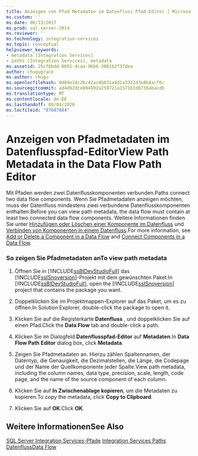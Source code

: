 ```yaml
---
title: Anzeigen von Pfad Metadaten im Datenfluss Pfad-Editor | Microsoft-Dokumentation
ms.custom: ''
ms.date: 06/13/2017
ms.prod: sql-server-2014
ms.reviewer: ''
ms.technology: integration-services
ms.topic: conceptual
helpviewer_keywords:
- metadata [Integration Services]
- paths [Integration Services], metadata
ms.assetid: 25cf8bdd-8691-4caa-96b6-3081b2f37dea
author: chugugrace
ms.author: chugu
ms.openlocfilehash: 0d84e14c2bc42ac4b831a4d1a3321d3e8b4acf6c
ms.sourcegitcommit: ad4d92dce894592a259721a1571b1d8736abacdb
ms.translationtype: MT
ms.contentlocale: de-DE
ms.lasthandoff: 08/04/2020
ms.locfileid: "87607884"
---
```

# <a name="view-path-metadata-in-the-data-flow-path-editor"></a><span data-ttu-id="7c465-102">Anzeigen von Pfadmetadaten im Datenflusspfad-Editor</span><span class="sxs-lookup"><span data-stu-id="7c465-102">View Path Metadata in the Data Flow Path Editor</span></span>
  <span data-ttu-id="7c465-103">Mit Pfaden werden zwei Datenflusskomponenten verbunden.</span><span class="sxs-lookup"><span data-stu-id="7c465-103">Paths connect two data flow components.</span></span> <span data-ttu-id="7c465-104">Wenn Sie Pfadmetadaten anzeigen möchten, muss der Datenfluss mindestens zwei verbundene Datenflusskomponenten enthalten.</span><span class="sxs-lookup"><span data-stu-id="7c465-104">Before you can view path metadata, the data flow must contain at least two connected data flow components.</span></span> <span data-ttu-id="7c465-105">Weitere Informationen finden Sie unter [Hinzufügen oder Löschen einer Komponente im Datenfluss](data-flow/add-or-delete-a-component-in-a-data-flow.md) und [Verbinden von Komponenten in einem Datenfluss](data-flow/connect-components-in-a-data-flow.md).</span><span class="sxs-lookup"><span data-stu-id="7c465-105">For more information, see [Add or Delete a Component in a Data Flow](data-flow/add-or-delete-a-component-in-a-data-flow.md) and [Connect Components in a Data Flow](data-flow/connect-components-in-a-data-flow.md).</span></span>  
  
### <a name="to-view-path-metadata"></a><span data-ttu-id="7c465-106">So zeigen Sie Pfadmetadaten an</span><span class="sxs-lookup"><span data-stu-id="7c465-106">To view path metadata</span></span>  
  
1.  <span data-ttu-id="7c465-107">Öffnen Sie in [!INCLUDE[ssBIDevStudioFull](../includes/ssbidevstudiofull-md.md)] das [!INCLUDE[ssISnoversion](../includes/ssisnoversion-md.md)]-Projekt mit dem gewünschten Paket.</span><span class="sxs-lookup"><span data-stu-id="7c465-107">In [!INCLUDE[ssBIDevStudioFull](../includes/ssbidevstudiofull-md.md)], open the [!INCLUDE[ssISnoversion](../includes/ssisnoversion-md.md)] project that contains the package you want.</span></span>  
  
2.  <span data-ttu-id="7c465-108">Doppelklicken Sie im Projektmappen-Explorer auf das Paket, um es zu öffnen.</span><span class="sxs-lookup"><span data-stu-id="7c465-108">In Solution Explorer, double-click the package to open it.</span></span>  
  
3.  <span data-ttu-id="7c465-109">Klicken Sie auf die Registerkarte **Datenfluss** , und doppelklicken Sie auf einen Pfad.</span><span class="sxs-lookup"><span data-stu-id="7c465-109">Click the **Data Flow** tab and double-click a path.</span></span>  
  
4.  <span data-ttu-id="7c465-110">Klicken Sie im Dialogfeld **Datenflusspfad-Editor** auf **Metadaten**.</span><span class="sxs-lookup"><span data-stu-id="7c465-110">In **Data Flow Path Editor** dialog box, click **Metadata**.</span></span>  
  
5.  <span data-ttu-id="7c465-111">Zeigen Sie Pfadmetadaten an. Hierzu zählen Spaltennamen, der Datentyp, die Genauigkeit, die Dezimalstellen, die Länge, die Codepage und der Name der Quellkomponente jeder Spalte.</span><span class="sxs-lookup"><span data-stu-id="7c465-111">View path metadata, including the column names, data type, precision, scale, length, code page, and the name of the source component of each column.</span></span>  
  
6.  <span data-ttu-id="7c465-112">Klicken Sie auf **In Zwischenablage kopieren**, um die Metadaten zu kopieren.</span><span class="sxs-lookup"><span data-stu-id="7c465-112">To copy the metadata, click **Copy to Clipboard**.</span></span>  
  
7.  <span data-ttu-id="7c465-113">Klicken Sie auf **OK**.</span><span class="sxs-lookup"><span data-stu-id="7c465-113">Click **OK**.</span></span>  
  
## <a name="see-also"></a><span data-ttu-id="7c465-114">Weitere Informationen</span><span class="sxs-lookup"><span data-stu-id="7c465-114">See Also</span></span>  
 <span data-ttu-id="7c465-115">[SQL Server Integration Services-Pfade](data-flow/integration-services-paths.md) </span><span class="sxs-lookup"><span data-stu-id="7c465-115">[Integration Services Paths](data-flow/integration-services-paths.md) </span></span>  
 [<span data-ttu-id="7c465-116">Datenfluss</span><span class="sxs-lookup"><span data-stu-id="7c465-116">Data Flow</span></span>](data-flow/data-flow.md)  
  
  
